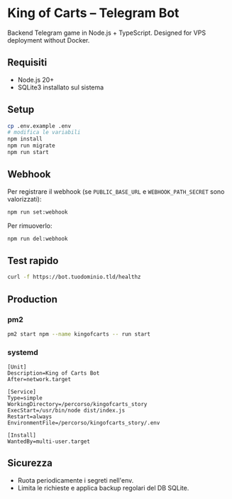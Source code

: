 # King of Carts – Telegram Bot

Backend Telegram game in Node.js + TypeScript. Designed for VPS deployment without Docker.

## Requisiti
- Node.js 20+
- SQLite3 installato sul sistema

## Setup
```bash
cp .env.example .env
# modifica le variabili
npm install
npm run migrate
npm run start
```

## Webhook
Per registrare il webhook (se `PUBLIC_BASE_URL` e `WEBHOOK_PATH_SECRET` sono valorizzati):
```bash
npm run set:webhook
```
Per rimuoverlo:
```bash
npm run del:webhook
```

## Test rapido
```bash
curl -f https://bot.tuodominio.tld/healthz
```

## Production
### pm2
```bash
pm2 start npm --name kingofcarts -- run start
```
### systemd
```
[Unit]
Description=King of Carts Bot
After=network.target

[Service]
Type=simple
WorkingDirectory=/percorso/kingofcarts_story
ExecStart=/usr/bin/node dist/index.js
Restart=always
EnvironmentFile=/percorso/kingofcarts_story/.env

[Install]
WantedBy=multi-user.target
```

## Sicurezza
- Ruota periodicamente i segreti nell'env.
- Limita le richieste e applica backup regolari del DB SQLite.

